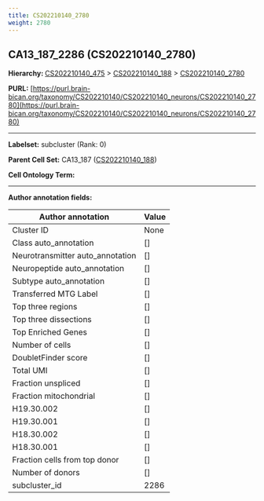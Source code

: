 ```yaml
---
title: CS202210140_2780
weight: 2780
---
```

## CA13_187_2286 (CS202210140_2780)
<b>Hierarchy: </b>
[CS202210140_475](../CS202210140_475) >
[CS202210140_188](../CS202210140_188) >
[CS202210140_2780](../CS202210140_2780)

**PURL:** [https://purl.brain-bican.org/taxonomy/CS202210140/CS202210140_neurons/CS202210140_2780](https://purl.brain-bican.org/taxonomy/CS202210140/CS202210140_neurons/CS202210140_2780)

---


**Labelset:** subcluster (Rank: 0)

**Parent Cell Set:** CA13_187 ([CS202210140_188](../CS202210140_188))



**Cell Ontology Term:** 

[MARKER GENES.]: #


---

[TRANSFERRED ANNOTATIONS.]: #


[AUTHOR ANNOTATION FIELDS.]: #


**Author annotation fields:**

| Author annotation | Value |
|-------------------|-------|
|Cluster ID|None|
|Class auto_annotation|[]|
|Neurotransmitter auto_annotation|[]|
|Neuropeptide auto_annotation|[]|
|Subtype auto_annotation|[]|
|Transferred MTG Label|[]|
|Top three regions|[]|
|Top three dissections|[]|
|Top Enriched Genes|[]|
|Number of cells|[]|
|DoubletFinder score|[]|
|Total UMI|[]|
|Fraction unspliced|[]|
|Fraction mitochondrial|[]|
|H19.30.002|[]|
|H19.30.001|[]|
|H18.30.002|[]|
|H18.30.001|[]|
|Fraction cells from top donor|[]|
|Number of donors|[]|
|subcluster_id|2286|
